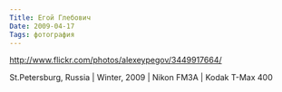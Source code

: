 ```yaml
---
Title: Егой Глебович
Date: 2009-04-17
Tags: фотография
---
```


http://www.flickr.com/photos/alexeypegov/3449917664/

St.Petersburg, Russia | Winter, 2009 | Nikon FM3A | Kodak T-Max 400